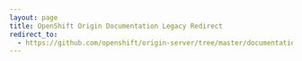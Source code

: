 ```yaml
---
layout: page
title: OpenShift Origin Documentation Legacy Redirect
redirect_to:
  - https://github.com/openshift/origin-server/tree/master/documentation/oo_m4_release_notes.adoc
---
```

